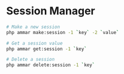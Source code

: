 # Session Manager

```bash
# Make a new session
php ammar make:session -1 `key` -2 `value`

# Get a session value
php ammar get:session -1 `key`

# Delete a session
php ammar delete:session -1 `key`
```
